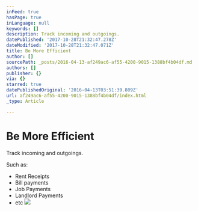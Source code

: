 ```yaml
---
inFeed: true
hasPage: true
inLanguage: null
keywords: []
description: Track incoming and outgoings.
datePublished: '2017-10-28T21:32:47.278Z'
dateModified: '2017-10-28T21:32:47.071Z'
title: Be More Efficient
author: []
sourcePath: _posts/2016-04-13-af249ac6-af55-4200-9015-1388bf4b04df.md
authors: []
publisher: {}
via: {}
starred: true
datePublishedOriginal: '2016-04-13T03:51:39.809Z'
url: af249ac6-af55-4200-9015-1388bf4b04df/index.html
_type: Article

---
```

# Be More Efficient

Track incoming and outgoings.

Such as:

* Rent Receipts
* Bill payments
* Job Payments
* Landlord Payments
* etc
![](https://the-grid-user-content.s3-us-west-2.amazonaws.com/cbad1068-a6b9-4160-840f-508951d60ff4.jpg)